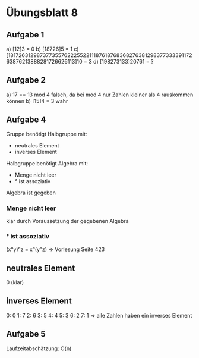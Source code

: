 # Übungsblatt 8
## Aufgabe 1
a) [12]3 = 0
b) [18726]5 = 1
c) [1817263129873773557622255221118761876836827638129837733339117263876213888281726626113]10 = 3
d) [198273133]20761 = ?

## Aufgabe 2
a) 17 == 13 mod 4 falsch, da bei mod 4 nur Zahlen kleiner als 4 rauskommen können
b) [15]4 = 3 wahr

## Aufgabe 4
Gruppe benötigt Halbgruppe mit:
- neutrales Element
- inverses Element

Halbgruppe benötigt Algebra mit:
- Menge nicht leer
- ° ist assoziativ

Algebra ist gegeben

### Menge nicht leer
klar durch Voraussetzung der gegebenen Algebra
### ° ist assoziativ
(x°y)°z = x°(y°z)
-> Vorlesung Seite 423
## neutrales Element
0 (klar)
## inverses Element
0: 0
1: 7
2: 6
3: 5
4: 4
5: 3
6: 2
7: 1
=> alle Zahlen haben ein inverses Element

## Aufgabe 5
Laufzeitabschätzung: O(n)